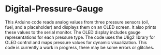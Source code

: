 # Digital-Pressure-Gauge
  This Arduino code reads analog values from three pressure sensors 
  (oil, fuel, and a placeholder) and displays them on an OLED screen. 
  It also prints these values to the serial monitor. The OLED display 
  includes gauge representations for each pressure type. The code uses 
  the U8g2 library for OLED control and maps pressure values for dynamic 
  visualization.  This code is currently a work in progress, there may 
  be some errors or glitches.
